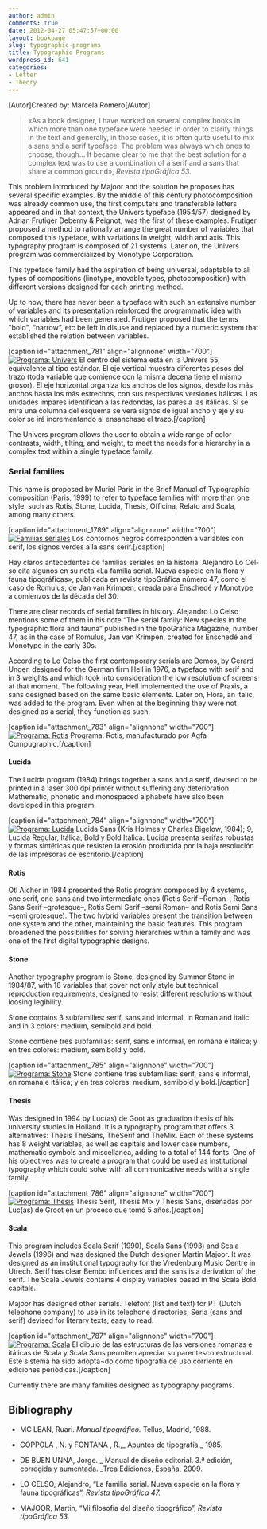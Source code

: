 ```yaml
---
author: admin
comments: true
date: 2012-04-27 05:47:57+00:00
layout: bookpage
slug: typographic-programs
title: Typographic Programs
wordpress_id: 641
categories:
- Letter
- Theory
---
```


[Autor]Created by: Marcela Romero[/Autor]


> «As a book designer, I have worked on several complex books in which more than one typeface were needed in order to clarify things in the text and generally, in those cases, it is often quite useful to mix a sans and a serif typeface. The problem was always which ones to choose, though… It became clear to me that the best solution for a complex text was to use a combination of a serif and a sans that share a common ground», _Revista tipoGráfica 53._


This problem introduced by Majoor and the solution he proposes has several specific examples.
By the middle of this century photocomposition was already common use, the first computers and transferable letters appeared and in that context, the Univers typeface (1954/57) designed by Adrian Frutiger Deberny & Peignot, was the first of these examples. Frutiger proposed a method to rationally arrange the great number of variables that composed this typeface, with variations in weight, width and axis. This typography program is composed of 21 systems. Later on, the Univers program was commercialized by Monotype Corporation.

This typeface family had the aspiration of being universal, adaptable to all types of compositions (linotype, movable types, photocomposition) with different versions designed for each printing method.

Up to now, there has never been a typeface with such an extensive number of variables and its presentation reinforced the programmatic idea with which variables had been generated. Frutiger proposed that the terms "bold", “narrow”, etc be left in disuse and replaced by a numeric system that established the relation between variables.

[caption id="attachment_781" align="alignnone" width="700"][![Programa: Univers](http://www.oert.org/wp-content/uploads/2012/07/T06B_01-programa_univers.jpg)](http://www.oert.org/wp-content/uploads/2012/07/T06B_01-programa_univers.jpg) El centro del sistema está en la Univers 55, equivalente al tipo estándar. El eje vertical muestra diferentes pesos del trazo (toda variable que comience con la misma decena tiene el mismo grosor). El eje horizontal organiza los anchos de los signos, desde los más anchos hasta los más estrechos, con sus respectivas versiones itálicas. Las unidades impares identifican a las redondas, las pares a las itálicas. Si se mira una columna del esquema se verá signos de igual ancho y eje y su color se irá incrementando al ensanchase el trazo.[/caption]

The Univers program allows the user to obtain a wide range of color contrasts, width, tilting, and weight, to meet the needs for a hierarchy in a complex text within a single typeface family.


### Serial families


This name is proposed by Muriel Paris in the Brief Manual of Typographic composition (Paris, 1999) to refer to typeface families with more than one style, such as Rotis, Stone, Lucida, Thesis, Officina, Relato and Scala, among many others.

[caption id="attachment_1789" align="alignnone" width="700"][![Familias seriales](http://www.oert.org/wp-content/uploads/2012/01/T06B_02-familias_seriales1.jpg)](http://www.oert.org/wp-content/uploads/2012/01/T06B_02-familias_seriales1.jpg) Los contornos negros corresponden a variables con serif, los signos verdes a la sans serif.[/caption]

Hay cla­ros an­te­ce­den­tes de fa­mi­lias se­ria­les en la his­to­ria. Ale­jan­dro Lo Cel­so ci­ta al­gu­nos en su no­ta «La fa­mi­lia se­rial. Nue­va es­pe­cie en la flo­ra y fau­na ti­po­grá­fi­cas», pu­bli­ca­da en re­vis­ta ti­po­Grá­fi­ca nú­me­ro 47, co­mo el ca­so de Ro­mu­lus, de Jan van Krim­pen, crea­da pa­ra Ens­che­dé y Mo­noty­pe a co­mien­zos de la dé­ca­da del 30.

There are clear records of serial families in history. Alejandro Lo Celso mentions some of them in his note “The serial family: New species in the typographic flora and fauna” published in the tipoGrafica Magazine, number 47, as in the case of Romulus, Jan van Krimpen, created for Enschedé and Monotype in the early 30s.

According to Lo Celso the first contemporary serials are Demos, by Gerard Unger, designed for the German firm Hell in 1976, a typeface with serif and in 3 weights and which took into consideration the low resolution of screens at that moment. The following year, Hell implemented the use of Praxis, a sans designed based on the same basic elements. Later on, Flora, an italic, was added to the program. Even when at the beginning they were not designed as a serial, they function as such.

[caption id="attachment_783" align="alignnone" width="700"][![Programa: Rotis](http://www.oert.org/wp-content/uploads/2012/07/T06B_03-programa_hamburge.jpg)](http://www.oert.org/wp-content/uploads/2012/07/T06B_03-programa_hamburge.jpg) Programa: Rotis, manufacturado por Agfa Compugraphic.[/caption]


#### Lucida


The Lucida program (1984) brings together a sans and a serif, devised to be printed in a laser 300 dpi printer without suffering any deterioration. Mathematic, phonetic and monospaced alphabets have also been developed in this program.

[caption id="attachment_784" align="alignnone" width="700"][![Programa: Lucida](http://www.oert.org/wp-content/uploads/2012/07/T06B_04-programa_lucida.jpg)](http://www.oert.org/wp-content/uploads/2012/07/T06B_04-programa_lucida.jpg) Lucida Sans (Kris Holmes y Charles Bigelow, 1984); 9, Lucida Regular, Itálica, Bold y Bold Itálica. Lucida presenta serifas robustas y formas sintéticas que resisten la erosión producida por la baja resolución de las impresoras de escritorio.[/caption]


#### Ro­tis


Otl Aicher in 1984 presented the Rotis program composed by 4 systems, one serif, one sans and two intermediate ones (Rotis Serif –Roman–, Rotis Sans Serif –grotesque–, Rotis Semi Serif –semi Roman– and Rotis Semi Sans –semi grotesque). The two hybrid variables present the transition between one system and the other, maintaining the basic features. This program broadened the possibilities for solving hierarchies within a family and was one of the first digital typographic designs.


#### Sto­ne


Another typography program is Stone, designed by Summer Stone in 1984/87, with 18 variables that cover not only style but technical reproduction requirements, designed to resist different resolutions without loosing legibility.

Stone contains 3 subfamilies: serif, sans and informal, in Roman and italic and in 3 colors: medium, semibold and bold.

Sto­ne con­tie­ne tres sub­fa­mi­lias: se­rif, sans e in­for­mal, en ro­ma­na e itá­li­ca; y en tres co­lo­res: me­dium, se­mi­bold y bold.

[caption id="attachment_785" align="alignnone" width="700"][![Programa: Stone](http://www.oert.org/wp-content/uploads/2012/07/T06B_05-programa_stone.jpg)](http://www.oert.org/wp-content/uploads/2012/07/T06B_05-programa_stone.jpg) Stone contiene tres subfamilias: serif, sans e informal, en romana e itálica; y en tres colores: medium, semibold y bold.[/caption]


#### Thesis


Was designed in 1994 by Luc(as) de Goot as graduation thesis of his university studies in Holland. It is a typography program that offers 3 alternatives: Thesis TheSans, TheSerif and TheMix. Each of these systems has 8 weight variables, as well as capitals and lower case numbers, mathematic symbols and miscellanea, adding to a total of 144 fonts. One of his objectives was to create a program that could be used as institutional typography which could solve with all communicative needs with a single family.

[caption id="attachment_786" align="alignnone" width="700"][![Programa: Thesis](http://www.oert.org/wp-content/uploads/2012/07/T06B_06-programa_thesis.jpg)](http://www.oert.org/wp-content/uploads/2012/07/T06B_06-programa_thesis.jpg) Thesis Serif, Thesis Mix y Thesis Sans, diseñadas por Luc(as) de Groot en un proceso que tomó 5 años.[/caption]


#### Scala


This program includes Scala Serif (1990), Scala Sans (1993) and Scala Jewels (1996) and was designed the Dutch designer Martin Majoor. It was designed as an institutional typography for the Vredenburg Music Centre in Utrech. Serif has clear Bembo influences and the sans is a derivation of the serif. The Scala Jewels contains 4 display variables based in the Scala Bold capitals.

Majoor has designed other serials. Telefont (list and text) for PT (Dutch telephone company) to use in its telephone directories; Seria (sans and serif) devised for literary texts, easy to read.

[caption id="attachment_787" align="alignnone" width="700"][![Programa: Scala](http://www.oert.org/wp-content/uploads/2012/07/T06B_07-programa_scala.jpg)](http://www.oert.org/wp-content/uploads/2012/07/T06B_07-programa_scala.jpg) El dibujo de las estructuras de las versiones romanas e itálicas de Scala y Scala Sans permiten apreciar su parentesco estructural. Este sistema ha sido adopta¬do como tipografía de uso corriente en ediciones periódicas.[/caption]

Currently there are many families designed as typography programs.

## Bibliography



	
  * MC LEAN, Ruari. _Manual tipográfico._ Tellus, Madrid, 1988.

	
  * COPPOLA , N. y FONTANA , R.,_ Apuntes de tipografía._ 1985.

	
  * DE BUEN UNNA, Jorge. _ Manual de diseño editorial. 3.ª edición, corregida y aumentada. _Trea Ediciones, España, 2009.

	
  * LO CELSO, Alejandro, “La familia serial. Nueva especie en la flora y fauna tipográficas”, _Revista tipoGráfica 47._

	
  * MAJOOR, Martin, “Mi filosofía del diseño tipográfico”, _Revista tipoGráfica 53._



